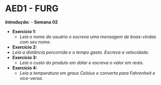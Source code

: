 # AED1 - FURG 

***Introdução:*** - **Semana 02**
- **Exercício 1:**
  - *Leia o nome do usuário e escreva uma mensagem de boas-vindas com seu nome.*
 - **Exercício 2:**
  - *Leia a distância percorrida e o tempo gasto. Escreva a velocidade.*
- **Exercício 3:**
  - *Leia o custo do produto em dólar e escreva o valor em reais.*
- **Exercício 4:**
  - *Leia a temperatura em graus Celsius e converta para Fahrenheit e vice-versa.*
